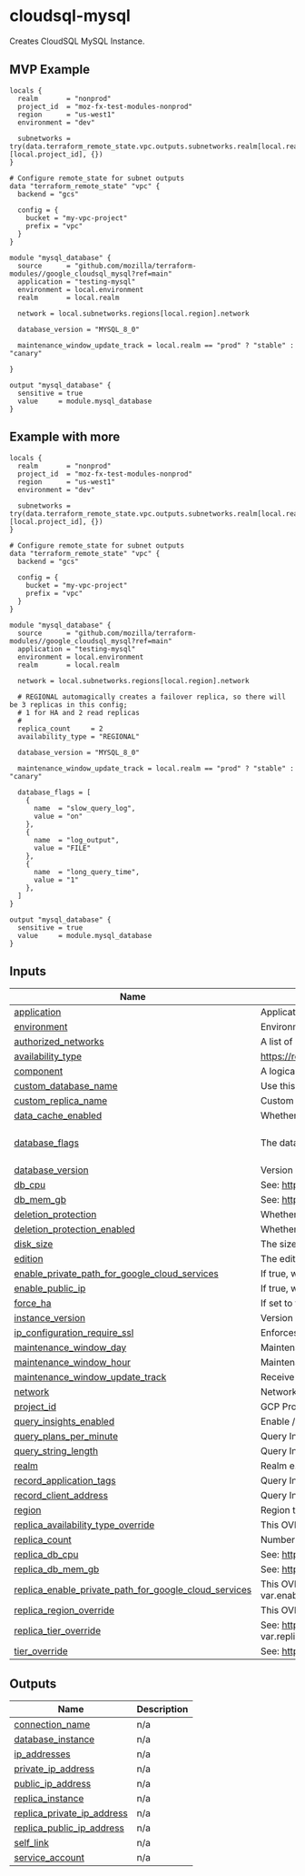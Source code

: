 # cloudsql-mysql
Creates CloudSQL MySQL Instance.

## MVP Example

```hcl
locals {
  realm       = "nonprod"
  project_id  = "moz-fx-test-modules-nonprod"
  region      = "us-west1"
  environment = "dev"

  subnetworks = try(data.terraform_remote_state.vpc.outputs.subnetworks.realm[local.realm][local.project_id], {})
}

# Configure remote_state for subnet outputs
data "terraform_remote_state" "vpc" {
  backend = "gcs"

  config = {
    bucket = "my-vpc-project"
    prefix = "vpc"
  }
}

module "mysql_database" {
  source      = "github.com/mozilla/terraform-modules//google_cloudsql_mysql?ref=main"
  application = "testing-mysql"
  environment = local.environment
  realm       = local.realm

  network = local.subnetworks.regions[local.region].network

  database_version = "MYSQL_8_0"

  maintenance_window_update_track = local.realm == "prod" ? "stable" : "canary"

}

output "mysql_database" {
  sensitive = true
  value     = module.mysql_database
}
```

## Example with more

```hcl
locals {
  realm       = "nonprod"
  project_id  = "moz-fx-test-modules-nonprod"
  region      = "us-west1"
  environment = "dev"

  subnetworks = try(data.terraform_remote_state.vpc.outputs.subnetworks.realm[local.realm][local.project_id], {})
}

# Configure remote_state for subnet outputs
data "terraform_remote_state" "vpc" {
  backend = "gcs"

  config = {
    bucket = "my-vpc-project"
    prefix = "vpc"
  }
}

module "mysql_database" {
  source      = "github.com/mozilla/terraform-modules//google_cloudsql_mysql?ref=main"
  application = "testing-mysql"
  environment = local.environment
  realm       = local.realm

  network = local.subnetworks.regions[local.region].network

  # REGIONAL automagically creates a failover replica, so there will be 3 replicas in this config;
  # 1 for HA and 2 read replicas
  #
  replica_count     = 2
  availability_type = "REGIONAL"

  database_version = "MYSQL_8_0"

  maintenance_window_update_track = local.realm == "prod" ? "stable" : "canary"

  database_flags = [
    {
      name  = "slow_query_log",
      value = "on"
    },
    {
      name  = "log_output",
      value = "FILE"
    },
    {
      name  = "long_query_time",
      value = "1"
    },
  ]
}

output "mysql_database" {
  sensitive = true
  value     = module.mysql_database
}
```

## Inputs

| Name | Description | Type | Default | Required |
|------|-------------|------|---------|:--------:|
| <a name="input_application"></a> [application](#input\_application) | Application e.g., bouncer. | `any` | n/a | yes |
| <a name="input_environment"></a> [environment](#input\_environment) | Environment e.g., stage. | `any` | n/a | yes |
| <a name="input_authorized_networks"></a> [authorized\_networks](#input\_authorized\_networks) | A list of authorized\_network maps: https://www.terraform.io/docs/providers/google/r/sql_database_instance.html | `list` | `[]` | no |
| <a name="input_availability_type"></a> [availability\_type](#input\_availability\_type) | https://registry.terraform.io/providers/hashicorp/google/latest/docs/resources/sql_database_instance#availability_type | `string` | `"ZONAL"` | no |
| <a name="input_component"></a> [component](#input\_component) | A logical component of an application | `string` | `"db"` | no |
| <a name="input_custom_database_name"></a> [custom\_database\_name](#input\_custom\_database\_name) | Use this field for custom database name. | `string` | `""` | no |
| <a name="input_custom_replica_name"></a> [custom\_replica\_name](#input\_custom\_replica\_name) | Custom database replica name. | `string` | `""` | no |
| <a name="input_data_cache_enabled"></a> [data\_cache\_enabled](#input\_data\_cache\_enabled) | Whether data cache is enabled for the instance. Only available for `ENTERPRISE_PLUS` edition instances. | `bool` | `true` | no |
| <a name="input_database_flags"></a> [database\_flags](#input\_database\_flags) | The database flags for the primary instance. See [more details](https://cloud.google.com/sql/docs/mysql/flags#list-flags-mysql) | `list(object({ name = string, value = string }))` | `[]` | no |
| <a name="input_database_version"></a> [database\_version](#input\_database\_version) | Version of MySQL to run | `string` | `"MYSQL_8_0"` | no |
| <a name="input_db_cpu"></a> [db\_cpu](#input\_db\_cpu) | See: https://cloud.google.com/sql/pricing#2nd-gen-pricing | `string` | `"2"` | no |
| <a name="input_db_mem_gb"></a> [db\_mem\_gb](#input\_db\_mem\_gb) | See: https://cloud.google.com/sql/pricing#2nd-gen-pricing | `string` | `"12"` | no |
| <a name="input_deletion_protection"></a> [deletion\_protection](#input\_deletion\_protection) | Whether the instance is protected from deletion (TF) | `bool` | `true` | no |
| <a name="input_deletion_protection_enabled"></a> [deletion\_protection\_enabled](#input\_deletion\_protection\_enabled) | Whether the instance is protected from deletion (API) | `bool` | `true` | no |
| <a name="input_disk_size"></a> [disk\_size](#input\_disk\_size) | The size of the data disk, in GB. | `string` | `null` | no |
| <a name="input_edition"></a> [edition](#input\_edition) | The edition of the instance, can be `ENTERPRISE` or `ENTERPRISE_PLUS`. | `string` | `"ENTERPRISE"` | no |
| <a name="input_enable_private_path_for_google_cloud_services"></a> [enable\_private\_path\_for\_google\_cloud\_services](#input\_enable\_private\_path\_for\_google\_cloud\_services) | If true, will allow Google Cloud Services access over private IP. | `bool` | `false` | no |
| <a name="input_enable_public_ip"></a> [enable\_public\_ip](#input\_enable\_public\_ip) | If true, will assign a public IP to database instance. | `bool` | `false` | no |
| <a name="input_force_ha"></a> [force\_ha](#input\_force\_ha) | If set to true, create a mysql replica for HA. Currently the availability\_type works only for postgres | `bool` | `false` | no |
| <a name="input_instance_version"></a> [instance\_version](#input\_instance\_version) | Version of database. Use this field if you need to spin up a new database instance. | `string` | `"v1"` | no |
| <a name="input_ip_configuration_require_ssl"></a> [ip\_configuration\_require\_ssl](#input\_ip\_configuration\_require\_ssl) | Enforces SSL connections over IP | `bool` | `true` | no |
| <a name="input_maintenance_window_day"></a> [maintenance\_window\_day](#input\_maintenance\_window\_day) | Maintenance window day | `number` | `2` | no |
| <a name="input_maintenance_window_hour"></a> [maintenance\_window\_hour](#input\_maintenance\_window\_hour) | Maintenance window hour | `number` | `16` | no |
| <a name="input_maintenance_window_update_track"></a> [maintenance\_window\_update\_track](#input\_maintenance\_window\_update\_track) | Receive updates earlier (canary) or later (stable) | `string` | `"stable"` | no |
| <a name="input_network"></a> [network](#input\_network) | Network where the private peering should attach. | `string` | `"default"` | no |
| <a name="input_project_id"></a> [project\_id](#input\_project\_id) | GCP Project ID | `string` | `null` | no |
| <a name="input_query_insights_enabled"></a> [query\_insights\_enabled](#input\_query\_insights\_enabled) | Enable / disable Query Insights (See: https://cloud.google.com/sql/docs/mysql/using-query-insights) | `bool` | `true` | no |
| <a name="input_query_plans_per_minute"></a> [query\_plans\_per\_minute](#input\_query\_plans\_per\_minute) | Query Insights: sampling rate | `number` | `5` | no |
| <a name="input_query_string_length"></a> [query\_string\_length](#input\_query\_string\_length) | Query Insights: length of queries | `number` | `1024` | no |
| <a name="input_realm"></a> [realm](#input\_realm) | Realm e.g., nonprod. | `string` | `""` | no |
| <a name="input_record_application_tags"></a> [record\_application\_tags](#input\_record\_application\_tags) | Query Insights: storage application tags | `bool` | `false` | no |
| <a name="input_record_client_address"></a> [record\_client\_address](#input\_record\_client\_address) | Query Insights: store client IP address | `bool` | `false` | no |
| <a name="input_region"></a> [region](#input\_region) | Region to use for Google SQL instance | `string` | `"us-west1"` | no |
| <a name="input_replica_availability_type_override"></a> [replica\_availability\_type\_override](#input\_replica\_availability\_type\_override) | This OVERRIDES var.availability\_type for replicas (replicas use var.availability\_type per default).) | `string` | `""` | no |
| <a name="input_replica_count"></a> [replica\_count](#input\_replica\_count) | Number of replicas to create | `number` | `0` | no |
| <a name="input_replica_db_cpu"></a> [replica\_db\_cpu](#input\_replica\_db\_cpu) | See: https://cloud.google.com/sql/pricing#2nd-gen-pricing | `string` | `"2"` | no |
| <a name="input_replica_db_mem_gb"></a> [replica\_db\_mem\_gb](#input\_replica\_db\_mem\_gb) | See: https://cloud.google.com/sql/pricing#2nd-gen-pricing | `string` | `"12"` | no |
| <a name="input_replica_enable_private_path_for_google_cloud_services"></a> [replica\_enable\_private\_path\_for\_google\_cloud\_services](#input\_replica\_enable\_private\_path\_for\_google\_cloud\_services) | This OVERRIDES var.enable\_private\_path\_for\_google\_cloud\_services for replicas (replicas use var.enable\_private\_path\_for\_google\_cloud\_services per default). | `bool` | `null` | no |
| <a name="input_replica_region_override"></a> [replica\_region\_override](#input\_replica\_region\_override) | This OVERRIDES var.region for replicas (replicas use var.region per default). | `string` | `""` | no |
| <a name="input_replica_tier_override"></a> [replica\_tier\_override](#input\_replica\_tier\_override) | See: https://cloud.google.com/sql/pricing#2nd-gen-pricing. This OVERRIDES var.replica\_db\_cpu and var.replica\_db\_mem\_gb | `string` | `""` | no |
| <a name="input_tier_override"></a> [tier\_override](#input\_tier\_override) | See: https://cloud.google.com/sql/pricing#2nd-gen-pricing. This OVERRIDES var.db\_cpu and var.db\_mem\_gb | `string` | `""` | no |

## Outputs

| Name | Description |
|------|-------------|
| <a name="output_connection_name"></a> [connection\_name](#output\_connection\_name) | n/a |
| <a name="output_database_instance"></a> [database\_instance](#output\_database\_instance) | n/a |
| <a name="output_ip_addresses"></a> [ip\_addresses](#output\_ip\_addresses) | n/a |
| <a name="output_private_ip_address"></a> [private\_ip\_address](#output\_private\_ip\_address) | n/a |
| <a name="output_public_ip_address"></a> [public\_ip\_address](#output\_public\_ip\_address) | n/a |
| <a name="output_replica_instance"></a> [replica\_instance](#output\_replica\_instance) | n/a |
| <a name="output_replica_private_ip_address"></a> [replica\_private\_ip\_address](#output\_replica\_private\_ip\_address) | n/a |
| <a name="output_replica_public_ip_address"></a> [replica\_public\_ip\_address](#output\_replica\_public\_ip\_address) | n/a |
| <a name="output_self_link"></a> [self\_link](#output\_self\_link) | n/a |
| <a name="output_service_account"></a> [service\_account](#output\_service\_account) | n/a |
